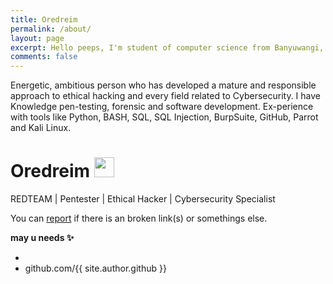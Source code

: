 ```yaml
---
title: Oredreim
permalink: /about/
layout: page
excerpt: Hello peeps, I'm student of computer science from Banyuwangi, living in Jogjakarta. This blog for documentation about my programming journey, running on jekyll, hosting on netlify and using my own simple theme.
comments: false
---
```


Energetic, ambitious person who has developed a mature and responsible approach to ethical hacking and every field related to Cybersecurity. I have Knowledge pen-testing, forensic and software development. Ex-perience with tools like Python, BASH, SQL, SQL Injection, BurpSuite, GitHub, Parrot and Kali Linux.

<h1 align="left">Oredreim <img height="32px" src="https://cdn.svgporn.com/logos/git-icon.svg"> </h1>


REDTEAM | Pentester | Ethical Hacker | Cybersecurity Specialist


You can [report](http://github.com/piharpi/jekyll-klise/issues/new) if there is an broken link(s) or somethings else.

**may u needs ✨**

- 
- github.com/{{ site.author.github }}
